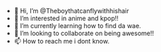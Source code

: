 - 👋 Hi, I’m @Theboythatcanflywithhishair
- 👀 I’m interested in anime and kpop!!
- 🌱 I’m currently learning how to find da wae.
- 💞️ I’m looking to collaborate on being awesome!!
- 📫 How to reach me i dont know.

<!---
Theboythatcanflywithhishair/Theboythatcanflywithhishair is a ✨ special ✨ repository because its `README.md` (this file) appears on your GitHub profile.
You can click the Preview link to take a look at your changes.
--->

